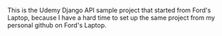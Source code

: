 This is the Udemy Django API sample project that started from Ford's Laptop, because I have a hard time to set up the same project from my personal github on Ford's Laptop. 
